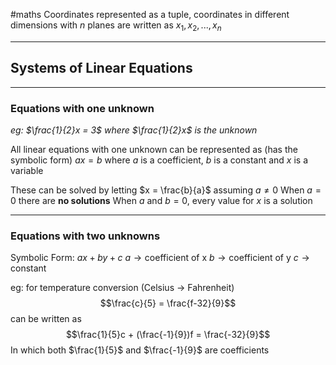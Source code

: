 #maths
Coordinates represented as a tuple, coordinates in different dimensions with $n$ planes are written as 
$x_1, x_2, ..., x_n$

---
## Systems of Linear Equations
---
### Equations with one unknown
*eg: $\frac{1}{2}x = 3$ where $\frac{1}{2}x$ is the unknown*

All linear equations with one unknown can be represented as (has the symbolic form)
$ax = b$ where $a$ is a coefficient, $b$ is a constant and $x$ is a variable

These can be solved by letting $x = \frac{b}{a}$ assuming $a \neq 0$
When $a = 0$ there are **no solutions**
When $a \text{ and } b = 0$, every value for $x$ is a solution

---
### Equations with two unknowns

Symbolic Form: $ax + by + c$
$a \to \text{coefficient of x}$
$b \to \text{coefficient of y}$
$c \to \text{constant}$

eg: for temperature conversion (Celsius $\to$ Fahrenheit)
$$\frac{c}{5} = \frac{f-32}{9}$$
can be written as 
$$\frac{1}{5}c + (\frac{-1}{9})f = \frac{-32}{9}$$
In which both $\frac{1}{5}$ and $\frac{-1}{9}$ are coefficients

